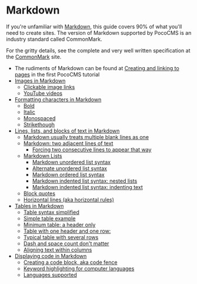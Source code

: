 # Markdown

If you're unfamiliar with [Markdown](glossary.html#markdown), this
guide covers 90% of what you'll need to create sites. The version 
of Markdown supported by PocoCMS is an industry standard called
CommonMark. 

For the gritty details, see the complete and very well written
specification at the [CommonMark](https://commonmark.org/) site.

* The rudiments of Markdown can be found at [Creating and linking to pages](gs-creating-and-linking-pages.html) in the first PocoCMS tutorial
* [Images in Markdown](md-images-markdown.html)
  - [Clickable image links](md-images-markdown.html#clickable-image-links)
  - [YouTube videos](md-images-markdown.html#youtube-videos)
* [Formatting characters in Markdown](md-formatting-characters-in-markdown.html)
  - [Bold](md-formatting-characters-in-markdown.html#bold-text-in-markdown)
  - [Italic](md-formatting-characters-in-markdown.html#italic-text-in-markdown)
  - [Monospaced](md-formatting-characters-in-markdown.html#monospaced-text-in-markdown)
  - [Strikethough](md-formatting-characters-in-markdown.html#strikethrough-text-in-markdown)
* [Lines, lists, and blocks of text in Markdown](md-lines-lists-blocks.html)
  - [Markdown usually treats multiple blank lines as one](md-lines-lists-blocks.html#markdown-usually-treats-multiple-blank-lines-as-one)
  - [Markdown: two adjacent lines of text](md-lines-lists-blocks.html#markdown-two-adjacent-lines-of-text)
    + [Forcing two consecutive lines to appear that way](md-lines-lists-blocks.html#forcing-two-consecutive-lines-to-appear-that-way)
  - [Markdown Lists](md-lines-lists-blocks.html#markdown-lists)
    + [Markdown unordered list syntax](md-lines-lists-blocks.html#markdown-unordered-list-syntax)
    + [Alternate unordered list syntax](md-lines-lists-blocks.html#alternate-unordered-list-syntax)
    + [Markdown ordered list syntax](md-lines-lists-blocks.html#markdown-ordered-list-syntax)
    + [Markdown indented list syntax: nested lists](md-lines-lists-blocks.html#markdown-indented-list-syntax-nested-lists)
    + [Markdown indented list syntax: indenting text](md-lines-lists-blocks.html#)
  - [Block quotes](md-lines-lists-blocks.html#markdown-indented-list-syntax-indenting-text)
  - [Horizontal lines (aka horizontal rules)](md-lines-lists-blocks.html#horizontal-lines-aka-horizontal-rules)
* [Tables in Markdown](md-tables-in-markdown.html)
  - [Table syntax simplified](md-tables-in-markdown.html#table-syntax-simplified) 
  - [Simple table example](md-tables-in-markdown.html#simple-table-example) 
  - [Minimum table: a header only](md-tables-in-markdown.html#minimum-table-a-header-only) 
  - [Table with one header and one row:](md-tables-in-markdown.html#table-with-one-header-and-one-row) 
  - [Typical table with several rows](md-tables-in-markdown.html#typical-table-with-several-rows) 
  - [Dash and space count don't matter](md-tables-in-markdown.html#dash-and-space-count-dont-matter) 
  - [Aligning text within columns](md-tables-in-markdown.html#aligning-text-within-columns) 
* [Displaying code in Markdown](md-displaying-code-in-markdown.html)
  - [Creating a code block, aka code fence](md-displaying-code-in-markdown.html#creating-a-code-block-aka-code-fence)
  - [Keyword highlighting for computer languages](md-displaying-code-in-markdown.html#keyword-highlighting-for-computer-languages)
  - [Languages supported](md-displaying-code-in-markdown.html#languages-supported)

